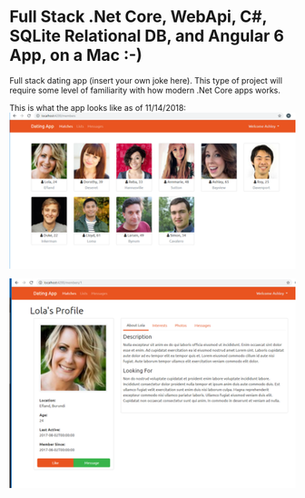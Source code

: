 # Full Stack .Net Core, WebApi, C#, SQLite Relational DB, and Angular 6 App, on a Mac :-)
Full stack dating app (insert your own joke here).  This type of project will require some level of familiarity with how modern .Net Core apps works.

This is what the app looks like as of 11/14/2018:
![ss1](/DatingApp-SPA/src/assets/ReadMeImages/AppScreenShot1.PNG)

![ss2](/DatingApp-SPA/src/assets/ReadMeImages/AppScreenShot2.PNG)
